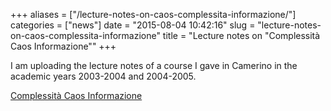 +++
aliases = ["/lecture-notes-on-caos-complessita-informazione/"]
categories = ["news"]
date = "2015-08-04 10:42:16"
slug = "lecture-notes-on-caos-complessita-informazione"
title = "Lecture notes on \"Complessità Caos Informazione\""
+++

I am uploading the lecture notes of a course I gave in Camerino in the
academic years 2003-2004 and 2004-2005.

[Complessità Caos
Informazione](https://www.dinamici.org/wp-content/uploads/2015/08/notecci.pdf)

